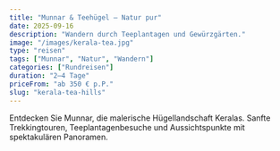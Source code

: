 ```yaml
---
title: "Munnar & Teehügel – Natur pur"
date: 2025-09-16
description: "Wandern durch Teeplantagen und Gewürzgärten."
image: "/images/kerala-tea.jpg"
type: "reisen"
tags: ["Munnar", "Natur", "Wandern"]
categories: ["Rundreisen"]
duration: "2–4 Tage"
priceFrom: "ab 350 € p.P."
slug: "kerala-tea-hills"
---
```


Entdecken Sie Munnar, die malerische Hügellandschaft Keralas. Sanfte Trekkingtouren, Teeplantagenbesuche und Aussichtspunkte mit spektakulären Panoramen.

